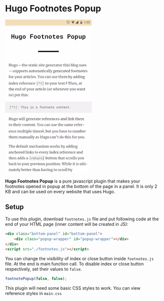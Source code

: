 # Hugo Footnotes Popup

![Demo](demo.gif)

**Hugo Footnotes Popup** is a pure javascript plugin that makes your footnotes opened in popup at the bottom of the page in a panel. It is only 2 KB and can be used on every website that uses Hugo.

## Setup

To use this plugin, download `footnotes.js` file and put following code at the end of your HTML page (inner content will be created in JS):

```html
<div class="bottom-panel" id="bottom-panel">
    <div class="popup-wrapper" id="popup-wrapper"></div> 
</div> 
<script src="./footnotes.js"></script>
```

You can change the visibility of index or close button inside `footnotes.js` file. At the end is main function call. To disable index or close button respectively, set their values to `false`. 

```javascript
footnotePopup(false, false);
```

This plugin will need some basic CSS styles to work. You can view reference styles in `main.css`